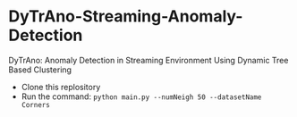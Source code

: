 # DyTrAno-Streaming-Anomaly-Detection
DyTrAno: Anomaly Detection in Streaming Environment  Using Dynamic Tree Based Clustering

- Clone this replository
- Run the command: `python main.py --numNeigh 50 --datasetName Corners`